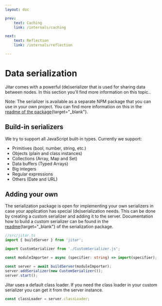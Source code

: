 ```yaml
---
layout: doc

prev:
    text: Caching
    link: /internals/caching

next:
    text: Reflection
    link: /internals/reflection

---
```


# Data serialization

Jitar comes with a powerful (de)serializer that is used for sharing data between nodes. In this section you'll find more information on this topic..

Note: The serializer is available as a separate NPM package that you can use in your own project. You can find more information on this in the [readme of the package](https://github.com/MaskingTechnology/jitar/blob/main/packages/serialization/README.md){target="_blank"}.

## Build-in serializers

We try to support all JavaScript built-in types. Currently we support:

* Primitives (bool, number, string, etc.)
* Objects (plain and class instances)
* Collections (Array, Map and Set)
* Data buffers (Typed Arrays)
* Big integers
* Regular expressions
* Others (Date and URL)

## Adding your own

The serialization package is open for implementing your own serializers in case your application has special (de)serialization needs. This can be done by creating a custom serializer and adding it to the server. Documentation how to build a custom serializer can be found in the [readme](https://github.com/MaskingTechnology/jitar/blob/main/packages/serialization/README.md){target="_blank"} of the serialization package.

```ts
//src/jitar.ts
import { buildServer } from 'jitar';

import CustomSerializer from './CustomSerializer.js';

const moduleImporter = async (specifier: string) => import(specifier);

const server = await buildServer(moduleImporter);
server.addSerializer(new CustomSerializer());
server.start();
```

Jitar uses a default class loader. If you need the class loader in your custom serializer you can get it from the server instance.

```ts
const classLoader = server.classLoader;
```
